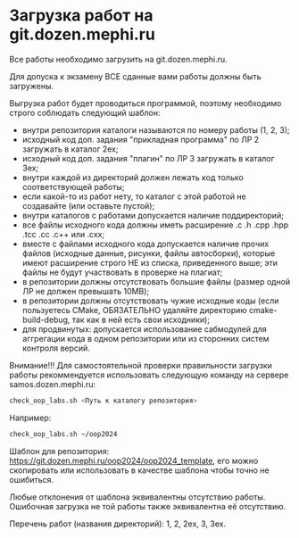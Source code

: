 # Загрузка работ на git.dozen.mephi.ru
Все работы необходимо загрузить на git.dozen.mephi.ru.

Для допуска к экзамену ВСЕ сданные вами работы должны быть загружены.

Выгрузка работ будет проводиться программой, поэтому необходимо строго соблюдать следующий шаблон:
- внутри репозитория каталоги называются по номеру работы (1, 2, 3);
- исходный код доп. задания "прикладная программа" по ЛР 2 загружать в каталог 2ex;
- исходный код доп. задания "плагин" по ЛР 3 загружать в каталог 3ex;
- внутри каждой из директорий должен лежать код только соответствующей работы;
- если какой-то из работ нету, то каталог с этой работой не создавайте (или оставьте пустой);
- внутри каталогов с работами допускается наличие поддиректорий;
- все файлы исходного кода должны иметь расширение .c .h .cpp .hpp .tcc .cc .c++ или .cxx;
- вместе с файлами исходного кода допускается наличие прочих файлов (исходные данные, рисунки, файлы автосборки), которые имеют расширение строго НЕ из списка, приведенного выше; эти файлы не будут участвовать в проверке на плагиат;
- в репозитории должны отсутствовать большие файлы (размер одной ЛР не должен превышать 10MB);
- в репозитории должны отсутствовать чужие исходные коды (если пользуетесь CMake, ОБЯЗАТЕЛЬНО удаляйте директорию cmake-build-debug, так как в ней есть свои исходники);
- для продвинутых: допускается использование сабмодулей для аггрегации кода в одном репозитории или из сторонних систем контроля версий.

Внимание!!! Для самостоятельной проверки правильности загрузки работы рекоммендуется использовать следующую команду на сервере samos.dozen.mephi.ru:
```bash
check_oop_labs.sh <Путь к каталогу репозитория>
```
Например:
```bash
check_oop_labs.sh ~/oop2024
```

Шаблон для репозитория: https://git.dozen.mephi.ru/oop2024/oop2024_template, его можно скопировать или использовать в качестве шаблона чтобы точно не ошибиться.

Любые отклонения от шаблона эквивалентны отсутствию работы. Ошибочная загрузка не той работы также эквивалентна её отсутствию.

Перечень работ (названия директорий): 1, 2, 2ex, 3, 3ex.